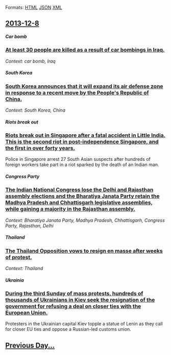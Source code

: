 
Formats: [HTML](2013/12/8/index.html)  [JSON](2013/12/8/index.json)  [XML](2013/12/8/index.xml)  

## [2013-12-8](/news/2013/12/8/index.md)

##### Car bomb
### [At least 30 people are killed as a result of car bombings in Iraq. ](/news/2013/12/8/at-least-30-people-are-killed-as-a-result-of-car-bombings-in-iraq.md)
_Context: car bomb, Iraq_

##### South Korea
### [South Korea announces that it will expand its air defense zone in response to a recent move by the People's Republic of China. ](/news/2013/12/8/south-korea-announces-that-it-will-expand-its-air-defense-zone-in-response-to-a-recent-move-by-the-people-s-republic-of-china.md)
_Context: South Korea, China_

##### Riots break out
### [Riots break out in Singapore after a fatal accident in Little India. This is the second riot in post-independence Singapore, and the first in over forty years. ](/news/2013/12/8/riots-break-out-in-singapore-after-a-fatal-accident-in-little-india-this-is-the-second-riot-in-post-independence-singapore-and-the-first-i.md)
Police in Singapore arrest 27 South Asian suspects after hundreds of foreign workers take part in a riot sparked by the death of an Indian man.

##### Congress Party
### [The Indian National Congress lose the Delhi and Rajasthan assembly elections and the Bharatiya Janata Party retain the Madhya Pradesh and Chhattisgarh legislative assemblies, while gaining a majority in the Rajasthan assembly. ](/news/2013/12/8/the-indian-national-congress-lose-the-delhi-and-rajasthan-assembly-elections-and-the-bharatiya-janata-party-retain-the-madhya-pradesh-and-ch.md)
_Context: Bharatiya Janata Party, Madhya Pradesh, Chhattisgarh, Congress Party, Rajasthan, Delhi_

##### Thailand
### [The Thailand Opposition vows to resign en masse after weeks of protest. ](/news/2013/12/8/the-thailand-opposition-vows-to-resign-en-masse-after-weeks-of-protest.md)
_Context: Thailand_

##### Ukrainia
### [During the third Sunday of mass protests, hundreds of thousands of Ukrainians in Kiev seek the resignation of the government for refusing a deal on closer ties with the European Union. ](/news/2013/12/8/during-the-third-sunday-of-mass-protests-hundreds-of-thousands-of-ukrainians-in-kiev-seek-the-resignation-of-the-government-for-refusing-a.md)
Protesters in the Ukrainian capital Kiev topple a statue of Lenin as they call for closer EU ties and oppose a Russian-led customs union.

## [Previous Day...](/news/2013/12/7/index.md)

